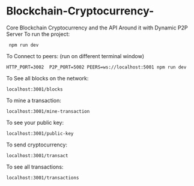 # Blockchain-Cryptocurrency-
Core Blockchain Cryptocurrency and the API Around it with Dynamic P2P Server
To run the project:

     npm run dev
     
     
To Connect to peers: (run on different terminal window)

    HTTP_PORT=3002  P2P_PORT=5002 PEERS=ws://localhost:5001 npm run dev
    
    
To See all blocks on the network:

    localhost:3001/blocks
    
To mine a transaction:

    localhost:3001/mine-transaction
    
To see your public key:

    localhost:3001/public-key
    
To send cryptocurrency:

    localhost:3001/transact
    

To see all transactions:

    localhost:3001/transactions
